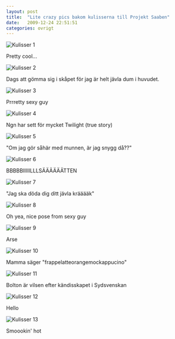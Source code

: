 ```yaml
---
layout: post
title:  "Lite crazy pics bakom kulisserna till Projekt Saaben"
date:   2009-12-24 22:51:51
categories: ovrigt
---
```



![Kulisser 1](/img/ovrigt/2009/1.jpg)

Pretty cool...

![Kulisser 2](/img/ovrigt/2009/2.jpg)

Dags att gömma sig i skåpet för jag är helt jävla dum i huvudet.

![Kulisser 3](/img/ovrigt/2009/3.jpg)

Prrretty sexy guy

![Kulisser 4](/img/ovrigt/2009/4.jpg)

Ngn har sett för mycket Twilight (true story)

![Kulisser 5](/img/ovrigt/2009/5.jpg)

"Om jag gör såhär med munnen, är jag snygg då??"

![Kulisser 6](/img/ovrigt/2009/6.jpg)

BBBBBIIIIILLLSÄÄÄÄÄÄTTEN

![Kulisser 7](/img/ovrigt/2009/7.jpg)

"Jag ska döda dig ditt jävla krääääk"

![Kulisser 8](/img/ovrigt/2009/8.jpg)

Oh yea, nice pose from sexy guy

![Kulisser 9](/img/ovrigt/2009/9.jpg)

Arse

![Kulisser 10](/img/ovrigt/2009/10.jpg)

Mamma säger "frappelatteorangemockappucino"

![Kulisser 11](/img/ovrigt/2009/11.jpg)

Bolton är vilsen efter kändisskapet i Sydsvenskan

![Kulisser 12](/img/ovrigt/2009/12.jpg)

Hello

![Kulisser 13](/img/ovrigt/2009/13.jpg)

Smoookin' hot
